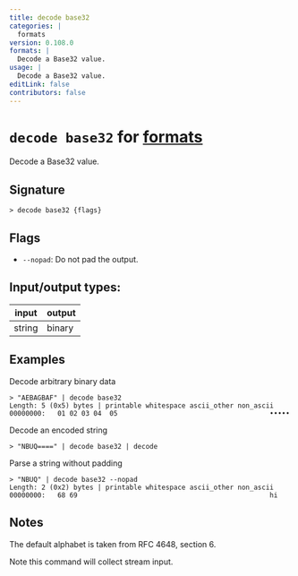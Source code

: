 ```yaml
---
title: decode base32
categories: |
  formats
version: 0.108.0
formats: |
  Decode a Base32 value.
usage: |
  Decode a Base32 value.
editLink: false
contributors: false
---
```

<!-- This file is automatically generated. Please edit the command in https://github.com/nushell/nushell instead. -->

# `decode base32` for [formats](/commands/categories/formats.md)

<div class='command-title'>Decode a Base32 value.</div>

## Signature

```> decode base32 {flags} ```

## Flags

 -  `--nopad`: Do not pad the output.


## Input/output types:

| input  | output |
| ------ | ------ |
| string | binary |
## Examples

Decode arbitrary binary data
```nu
> "AEBAGBAF" | decode base32
Length: 5 (0x5) bytes | printable whitespace ascii_other non_ascii
00000000:   01 02 03 04  05                                      •••••

```

Decode an encoded string
```nu
> "NBUQ====" | decode base32 | decode

```

Parse a string without padding
```nu
> "NBUQ" | decode base32 --nopad
Length: 2 (0x2) bytes | printable whitespace ascii_other non_ascii
00000000:   68 69                                                hi

```

## Notes
The default alphabet is taken from RFC 4648, section 6.

Note this command will collect stream input.